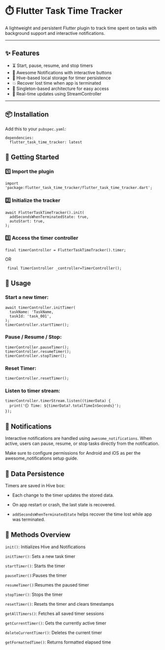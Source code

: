 # ⏱️ Flutter Task Time Tracker

A lightweight and persistent Flutter plugin to track time spent on tasks with background support and interactive notifications.

---

## ✨ Features

- ⏳ Start, pause, resume, and stop timers
- 🔔 Awesome Notifications with interactive buttons
- 💾 Hive-based local storage for timer persistence
- 💥 Recover lost time when app is terminated
- 🧠 Singleton-based architecture for easy access
- 📡 Real-time updates using StreamController

---

## 📦 Installation

Add this to your `pubspec.yaml`:

    dependencies:
      flutter_task_time_tracker: latest

## 🚀 Getting Started

### 1️⃣ Import the plugin

    import 'package:flutter_task_time_tracker/flutter_task_time_tracker.dart';

### 2️⃣ Initialize the tracker

    await FlutterTaskTimeTracker().init(
      addSecondsWhenTerminatedState: true,
      autoStart: true,
    );

### 3️⃣ Access the timer controller

    final timerController = FlutterTaskTimeTracker().timer;

OR

     final TimerController _controller=TimerController();

## 🔁 Usage

### Start a new timer:

    await timerController.initTimer(
      taskName: 'TaskName,
      taskId: 'task_001',
    );
    timerController.startTimer();
### Pause / Resume / Stop:

    timerController.pauseTimer();
    timerController.resumeTimer();
    timerController.stopTimer();

### Reset Timer:

    timerController.resetTimer();
### Listen to timer stream:

    timerController.timerStream.listen((timerData) {
      print('⏲️ Time: ${timerData?.totalTimeInSeconds}');
    });

## 🔔 Notifications

Interactive notifications are handled using `awesome_notifications`. When active, users can pause, resume, or stop tasks directly from the notification.

Make sure to configure permissions for Android and iOS as per the awesome_notifications setup guide.

## 📂 Data Persistence

Timers are saved in Hive box:

-   Each change to the timer updates the stored data.

-   On app restart or crash, the last state is recovered.

-   `addSecondsWhenTerminatedState` helps recover the time lost while app was terminated.

## 🧪 Methods Overview



`init()`: Initializes Hive and Notifications

`initTimer()`: Sets a new task timer



`startTimer()`: Starts the timer



`pauseTimer()`:Pauses the timer



`resumeTimer()`:Resumes the paused timer



`stopTimer()`: Stops the timer



`resetTimer()`: Resets the timer and clears timestamps



`getAllTimers()`: Fetches all saved timer sessions



`getCurrentTimer()`: Gets the currently active timer



`deleteCurrentTimer()`: Deletes the current timer



`getFormattedTime()`: Returns formatted elapsed time

